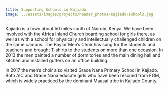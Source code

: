 ```yaml
---
title: Supporting Schools in Kajiado
image: ../assets/images/projects/header_photos/kajiado-schools.jpg
---
```

Kajiado is a town about 50 miles south of Nairobi, Kenya. We have been involved with the Africa Inland Church boarding
school for girls there, as well as with a school for physically and intellectually challenged children on the same
campus. The Baylor Men’s Choir has sung for the students and teachers and brought T-shirts to the students on more than
one occasion. In 2013 the men painted a number of dormitories and the main dining hall and kitchen and installed gutters
on an office building.

In 2017 the men’s choir also visited Grace Nana Primary School in Kajiado. Both AIC and Grace Nana educate girls who
have been rescued from FGM, which is widely practiced by the dominant Maasai tribe in Kajiado County.
